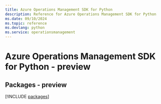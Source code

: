 ```yaml
---
title: Azure Operations Management SDK for Python
description: Reference for Azure Operations Management SDK for Python
ms.date: 09/10/2024
ms.topic: reference
ms.devlang: python
ms.service: operationsmanagement
---
```

# Azure Operations Management SDK for Python - preview
## Packages - preview
[!INCLUDE [packages](operations-management-index.md)]